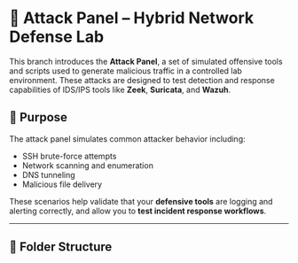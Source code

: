 # 🧨 Attack Panel – Hybrid Network Defense Lab

This branch introduces the **Attack Panel**, a set of simulated offensive tools and scripts used to generate malicious traffic in a controlled lab environment. These attacks are designed to test detection and response capabilities of IDS/IPS tools like **Zeek**, **Suricata**, and **Wazuh**.

## 🚩 Purpose

The attack panel simulates common attacker behavior including:
- SSH brute-force attempts
- Network scanning and enumeration
- DNS tunneling
- Malicious file delivery

These scenarios help validate that your **defensive tools** are logging and alerting correctly, and allow you to **test incident response workflows**.

---

## 📁 Folder Structure


